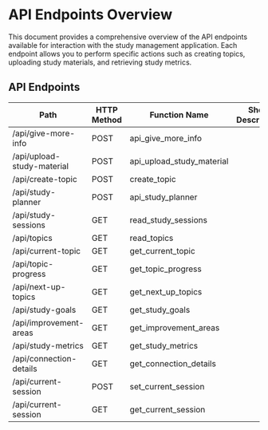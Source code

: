# API Endpoints Overview
This document provides a comprehensive overview of the API endpoints available for interaction with the study management application. Each endpoint allows you to perform specific actions such as creating topics, uploading study materials, and retrieving study metrics.

## API Endpoints

| Path                        | HTTP Method | Function Name          | Short Description |
|-----------------------------|-------------|------------------------|-------------------|
| /api/give-more-info         | POST        | api_give_more_info     |                   |
| /api/upload-study-material   | POST        | api_upload_study_material|                   |
| /api/create-topic           | POST        | create_topic           |                   |
| /api/study-planner          | POST        | api_study_planner      |                   |
| /api/study-sessions         | GET         | read_study_sessions    |                   |
| /api/topics                 | GET         | read_topics            |                   |
| /api/current-topic          | GET         | get_current_topic      |                   |
| /api/topic-progress         | GET         | get_topic_progress     |                   |
| /api/next-up-topics        | GET         | get_next_up_topics     |                   |
| /api/study-goals           | GET         | get_study_goals        |                   |
| /api/improvement-areas      | GET         | get_improvement_areas  |                   |
| /api/study-metrics         | GET         | get_study_metrics      |                   |
| /api/connection-details      | GET         | get_connection_details  |                   |
| /api/current-session        | POST        | set_current_session     |                   |
| /api/current-session        | GET         | get_current_session     |                   |